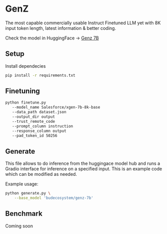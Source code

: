 # GenZ

The most capable commercially usable Instruct Finetuned LLM yet with 8K input token length, latest information & better coding. 

Check the model in HuggingFace -> [Genz 7B](https://huggingface.co/budecosystem/genz-7b)

## Setup

Install dependecies
   ```bash
   pip install -r requirements.txt
   ```


## Finetuning

```bash
python finetune.py
   --model_name Salesforce/xgen-7b-8k-base
   --data_path dataset.json
   --output_dir output
   --trust_remote_code
   --prompt_column instruction
   --response_column output
   --pad_token_id 50256
```

## Generate

This file allows to do inference from the huggingace model hub and runs a Gradio interface for inference on a specified input. This is an example code which can be modified as needed.

Example usage:

```bash
python generate.py \
    --base_model 'budecosystem/genz-7b'
```

## Benchmark

Coming soon
